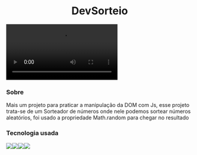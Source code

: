 <h1 style="text-align: center;">DevSorteio</h1>

<video src="./assets/img/Sorteio e mais 1 página - Pessoal 2 — Microsoft​ Edge 2023-07-06 09-05-02.mp4"></video>

<h3>Sobre</h3>

<p>Mais um projeto para praticar a manipulação da DOM com Js, esse projeto trata-se de um Sorteador de números onde nele podemos sortear números aleatórios, foi usado a propriedade Math.random para chegar no resultado</p>

<h3>Tecnologia usada</h3>

<img src="https://img.shields.io/badge/HTML-239120?style=for-the-badge&logo=html5&logoColor=white"><img src="https://img.shields.io/badge/CSS3-1572B6?style=for-the-badge&logo=css3&logoColor=white"><img src="https://img.shields.io/badge/JavaScript-F7DF1E?style=for-the-badge&logo=javascript&logoColor=black"><img src="https://img.shields.io/badge/GIT-E44C30?style=for-the-badge&logo=git&logoColor=white">